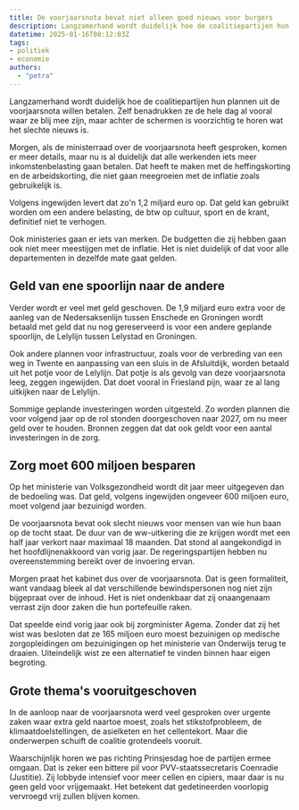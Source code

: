 ```yaml
---
title: De voorjaarsnota bevat niet alleen goed nieuws voor burgers
description: Langzamerhand wordt duidelijk hoe de coalitiepartijen hun plannen uit de voorjaarsnota willen betalen
datetime: 2025-01-16T08:12:03Z
tags:
- politiek
- economie
authors:
  - "petra"
---
```


Langzamerhand wordt duidelijk hoe de coalitiepartijen hun plannen uit de voorjaarsnota willen betalen. Zelf benadrukken ze de hele dag al vooral waar ze blij mee zijn, maar achter de schermen is voorzichtig te horen wat het slechte nieuws is.

Morgen, als de ministerraad over de voorjaarsnota heeft gesproken, komen er meer details, maar nu is al duidelijk dat alle werkenden iets meer inkomstenbelasting gaan betalen. Dat heeft te maken met de heffingskorting en de arbeidskorting, die niet gaan meegroeien met de inflatie zoals gebruikelijk is.

Volgens ingewijden levert dat zo'n 1,2 miljard euro op. Dat geld kan gebruikt worden om een andere belasting, de btw op cultuur, sport en de krant, definitief niet te verhogen.

Ook ministeries gaan er iets van merken. De budgetten die zij hebben gaan ook niet meer meestijgen met de inflatie. Het is niet duidelijk of dat voor alle departementen in dezelfde mate gaat gelden.

## Geld van ene spoorlijn naar de andere

Verder wordt er veel met geld geschoven. De 1,9 miljard euro extra voor de aanleg van de Nedersaksenlijn tussen Enschede en Groningen wordt betaald met geld dat nu nog gereserveerd is voor een andere geplande spoorlijn, de Lelylijn tussen Lelystad en Groningen.

Ook andere plannen voor infrastructuur, zoals voor de verbreding van een weg in Twente en aanpassing van een sluis in de Afsluitdijk, worden betaald uit het potje voor de Lelylijn. Dat potje is als gevolg van deze voorjaarsnota leeg, zeggen ingewijden. Dat doet vooral in Friesland pijn, waar ze al lang uitkijken naar de Lelylijn.

Sommige geplande investeringen worden uitgesteld. Zo worden plannen die voor volgend jaar op de rol stonden doorgeschoven naar 2027, om nu meer geld over te houden. Bronnen zeggen dat dat ook geldt voor een aantal investeringen in de zorg.

## Zorg moet 600 miljoen besparen

Op het ministerie van Volksgezondheid wordt dit jaar meer uitgegeven dan de bedoeling was. Dat geld, volgens ingewijden ongeveer 600 miljoen euro, moet volgend jaar bezuinigd worden.

De voorjaarsnota bevat ook slecht nieuws voor mensen van wie hun baan op de tocht staat. De duur van de ww-uitkering die ze krijgen wordt met een half jaar verkort naar maximaal 18 maanden. Dat stond al aangekondigd in het hoofdlijnenakkoord van vorig jaar. De regeringspartijen hebben nu overeenstemming bereikt over de invoering ervan.

Morgen praat het kabinet dus over de voorjaarsnota. Dat is geen formaliteit, want vandaag bleek al dat verschillende bewindspersonen nog niet zijn bijgepraat over de inhoud. Het is niet ondenkbaar dat zij onaangenaam verrast zijn door zaken die hun portefeuille raken.

Dat speelde eind vorig jaar ook bij zorgminister Agema. Zonder dat zij het wist was besloten dat ze 165 miljoen euro moest bezuinigen op medische zorgopleidingen om bezuinigingen op het ministerie van Onderwijs terug te draaien. Uiteindelijk wist ze een alternatief te vinden binnen haar eigen begroting.

## Grote thema's vooruitgeschoven

In de aanloop naar de voorjaarsnota werd veel gesproken over urgente zaken waar extra geld naartoe moest, zoals het stikstofprobleem, de klimaatdoelstellingen, de asielketen en het cellentekort. Maar die onderwerpen schuift de coalitie grotendeels vooruit.

Waarschijnlijk horen we pas richting Prinsjesdag hoe de partijen ermee omgaan. Dat is zeker een bittere pil voor PVV-staatssecretaris Coenradie (Justitie). Zij lobbyde intensief voor meer cellen en cipiers, maar daar is nu geen geld voor vrijgemaakt. Het betekent dat gedetineerden voorlopig vervroegd vrij zullen blijven komen.

